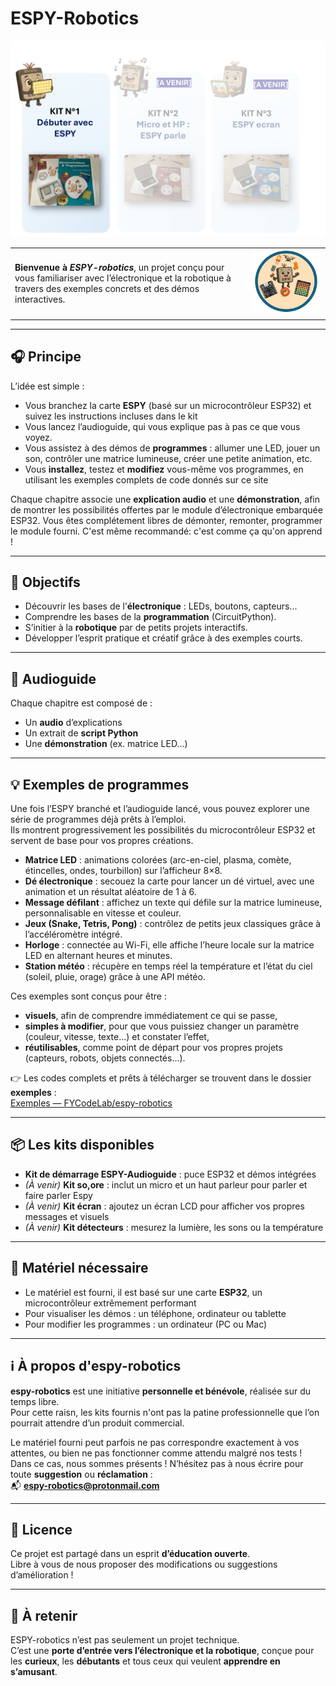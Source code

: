 # ESPY-Robotics


<p align="center">
  <a href="https://github.com/FYCodeLab/espy-robotics/blob/main/README.md">
    <img src="https://raw.githubusercontent.com/FYCodeLab/espy-robotics/main/assets/espy%20kits.jpg" width="800">
  </a>
</p>


<table>
  <tr>
    <td style="padding-right:20px; vertical-align:middle;">
      <b>Bienvenue à <i>ESPY-robotics</i></b>, un projet conçu pour vous familiariser avec l’électronique et la robotique à travers des exemples concrets et des démos interactives.
    </td>
    <td style="vertical-align:middle;">
      <img src="https://github.com/FYCodeLab/espy-robotics/blob/main/assets/espysmall.png?raw=true" width="400">
    </td>
  </tr>
</table>



---

## 🎧 Principe

L’idée est simple :  
- Vous branchez la carte **ESPY** (basé sur un microcontrôleur ESP32) et suivez les instructions incluses dans le kit
- Vous lancez l’audioguide, qui vous explique pas à pas ce que vous voyez.  
- Vous assistez à des démos de **programmes** : allumer une LED, jouer un son, contrôler une matrice lumineuse, créer une petite animation, etc.
- Vous **installez**, testez et **modifiez** vous-même vos programmes, en utilisant les exemples complets  de code donnés sur ce site  

Chaque chapitre associe une **explication audio** et une **démonstration**, afin de montrer les possibilités offertes par le module d’électronique embarquée ESP32. Vous êtes complétement libres de démonter, remonter, programmer le module fourni. C'est même recommandé: c'est comme ça qu'on apprend !

---

## 🚀 Objectifs 

- Découvrir les bases de l’**électronique** : LEDs, boutons, capteurs...  
- Comprendre les bases de la **programmation** (CircuitPython).  
- S’initier à la **robotique** par de petits projets interactifs.  
- Développer l’esprit pratique et créatif grâce à des exemples courts.  

---

## 📂 Audioguide

Chaque chapitre est composé de :  
- Un **audio** d’explications  
- Un extrait de **script Python**  
- Une **démonstration** (ex. matrice LED...)  

---
## 💡 Exemples de programmes

Une fois l’ESPY branché et l’audioguide lancé, vous pouvez explorer une série de programmes déjà prêts à l’emploi.  
Ils montrent progressivement les possibilités du microcontrôleur ESP32 et servent de base pour vos propres créations.

- **Matrice LED** : animations colorées (arc-en-ciel, plasma, comète, étincelles, ondes, tourbillon) sur l’afficheur 8×8.  
- **Dé électronique** : secouez la carte pour lancer un dé virtuel, avec une animation et un résultat aléatoire de 1 à 6.  
- **Message défilant** : affichez un texte qui défile sur la matrice lumineuse, personnalisable en vitesse et couleur.  
- **Jeux (Snake, Tetris, Pong)** : contrôlez de petits jeux classiques grâce à l’accéléromètre intégré.  
- **Horloge** : connectée au Wi-Fi, elle affiche l’heure locale sur la matrice LED en alternant heures et minutes.  
- **Station météo** : récupère en temps réel la température et l’état du ciel (soleil, pluie, orage) grâce à une API météo.

Ces exemples sont conçus pour être :  
- **visuels**, afin de comprendre immédiatement ce qui se passe,  
- **simples à modifier**, pour que vous puissiez changer un paramètre (couleur, vitesse, texte…) et constater l’effet,  
- **réutilisables**, comme point de départ pour vos propres projets (capteurs, robots, objets connectés…).

👉 Les codes complets et prêts à télécharger se trouvent dans le dossier **exemples** :  
[Exemples — FYCodeLab/espy-robotics](https://github.com/FYCodeLab/espy-robotics/tree/main/exemples)


---

## 📦 Les kits disponibles

- **Kit de démarrage ESPY-Audioguide** : puce ESP32 et démos intégrées  
- *(À venir)* **Kit so,ore** : inclut un micro et un haut parleur pour parler et faire parler Espy
- *(À venir)* **Kit écran** : ajoutez un écran LCD pour afficher vos propres messages et visuels  
- *(À venir)* **Kit détecteurs** : mesurez la lumière, les sons ou la température  

---

## 🔧 Matériel nécessaire

- Le matériel est fourni, il est basé sur une carte **ESP32**, un microcontrôleur extrêmement performant 
- Pour visualiser les démos : un téléphone, ordinateur ou tablette  
- Pour modifier les programmes : un ordinateur (PC ou Mac)  

---

## ℹ️ À propos d'espy-robotics 

**espy-robotics** est une initiative **personnelle et bénévole**, réalisée sur du temps libre.  
Pour cette raisn, les kits fournis n'ont pas la patine professionnelle que l’on pourrait attendre d’un produit commercial.  

Le matériel fourni peut parfois ne pas correspondre exactement à vos attentes, ou bien ne pas fonctionner comme attendu malgré nos tests !  
Dans ce cas, nous sommes présents ! N’hésitez pas à nous écrire pour toute **suggestion** ou **réclamation** :  
📬 **espy-robotics@protonmail.com**

---

## 📜 Licence

Ce projet est partagé dans un esprit **d’éducation ouverte**.  
Libre à vous de nous proposer des modifications ou suggestions d’amélioration !  

---

## 🌟 À retenir

ESPY-robotics n’est pas seulement un projet technique.  
C’est une **porte d’entrée vers l’électronique et la robotique**, conçue pour les **curieux**, les **débutants** et tous ceux qui veulent **apprendre en s’amusant**.  
